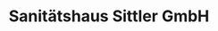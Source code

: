 ---
title: "Sanitätshaus Sittler GmbH"
url: /meschede/sanitaetshaus-sittler-gmbh/
shop: Sanitätshaus
---